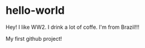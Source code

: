 # hello-world

Hey! I like WW2. I drink a lot of coffe. I'm from Brazil!!!

My first github project!

